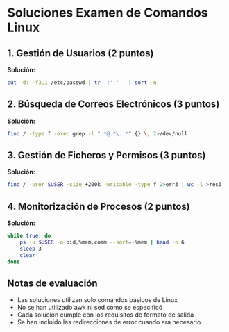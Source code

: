 # Soluciones Examen de Comandos Linux

## 1. Gestión de Usuarios (2 puntos)
**Solución:**
```bash
cut -d: -f3,1 /etc/passwd | tr ':' ' ' | sort -n
```

## 2. Búsqueda de Correos Electrónicos (3 puntos)
**Solución:**
```bash
find / -type f -exec grep -l ".*@.*\..*" {} \; 2>/dev/null
```

## 3. Gestión de Ficheros y Permisos (3 puntos)
**Solución:**
```bash
find / -user $USER -size +200k -writable -type f 2>err3 | wc -l >res3
```

## 4. Monitorización de Procesos (2 puntos)
**Solución:**
```bash
while true; do 
    ps -u $USER -o pid,%mem,comm --sort=-%mem | head -n 6
    sleep 3
    clear
done
```

## Notas de evaluación
- Las soluciones utilizan solo comandos básicos de Linux
- No se han utilizado awk ni sed como se especificó
- Cada solución cumple con los requisitos de formato de salida
- Se han incluido las redirecciones de error cuando era necesario